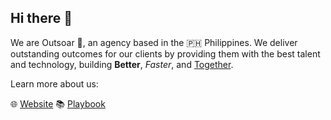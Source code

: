 ## Hi there 👋

We are Outsoar 🚀, an agency based in the 🇵🇭 Philippines. We deliver outstanding outcomes for our clients by providing them with the best talent and technology, building **Better**, *Faster*, and <ins>Together</ins>.

Learn more about us:

🌐 [Website](https://outsoar.ph)
📚 [Playbook](https://playbook.outsoar.ph)
